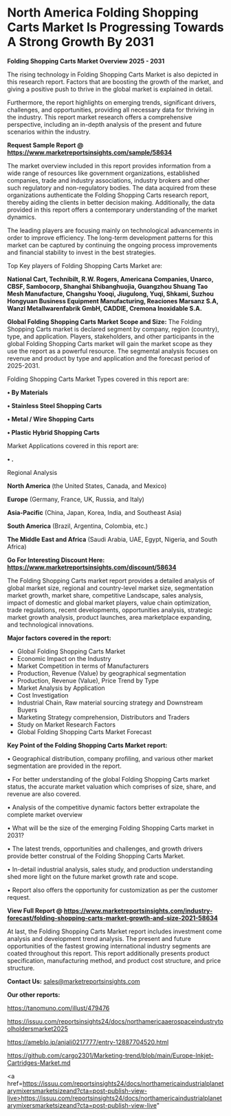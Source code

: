  # North America Folding Shopping Carts Market Is Progressing Towards A Strong Growth By 2031

<Strong> Folding Shopping Carts Market Overview 2025 - 2031</strong>

The rising technology in Folding Shopping Carts Market is also depicted in this research report. Factors that are boosting the growth of the market, and giving a positive push to thrive in the global market is explained in detail.

Furthermore, the report highlights on emerging trends, significant drivers, challenges, and opportunities, providing all necessary data for thriving in the industry. This report market research offers a comprehensive perspective, including an in-depth analysis of the present and future scenarios within the industry.

<strong>Request Sample Report @ <a href=https://www.marketreportsinsights.com/sample/58634>https://www.marketreportsinsights.com/sample/58634</a></strong>

The market overview included in this report provides information from a wide range of resources like government organizations, established companies, trade and industry associations, industry brokers and other such regulatory and non-regulatory bodies. The data acquired from these organizations authenticate the Folding Shopping Carts research report, thereby aiding the clients in better decision making. Additionally, the data provided in this report offers a contemporary understanding of the market dynamics.

The leading players are focusing mainly on technological advancements in order to improve efficiency. The long-term development patterns for this market can be captured by continuing the ongoing process improvements and financial stability to invest in the best strategies.

Top Key players of Folding Shopping Carts Market are:

<strong>National Cart, Technibilt, R.W. Rogers, Americana Companies, Unarco, CBSF, Sambocorp, Shanghai Shibanghuojia, Guangzhou Shuang Tao Mesh Manufacture, Changshu Yooqi, Jiugulong, Yuqi, Shkami, Suzhou Hongyuan Business Equipment Manufacturing, Reaciones Marsanz S.A, Wanzl Metallwarenfabrik GmbH, CADDIE, Cremona Inoxidable S.A.</strong>

<strong><b>Global Folding Shopping Carts Market Scope and Size:</b></strong>
The Folding Shopping Carts market is declared segment by company, region (country), type, and application. Players, stakeholders, and other participants in the global Folding Shopping Carts market will gain the market scope as they use the report as a powerful resource. The segmental analysis focuses on revenue and product by type and application and the forecast period of 2025-2031.

Folding Shopping Carts Market Types covered in this report are:

<strong>• By Materials

• Stainless Steel Shopping Carts

• Metal / Wire Shopping Carts

• Plastic Hybrid Shopping Carts</strong>

Market Applications covered in this report are:

<strong>• .</strong> 

Regional Analysis

<strong>North America</strong> (the United States, Canada, and Mexico)

<strong>Europe</strong> (Germany, France, UK, Russia, and Italy)

<strong>Asia-Pacific</strong> (China, Japan, Korea, India, and Southeast Asia)

<strong>South America</strong> (Brazil, Argentina, Colombia, etc.)

<strong>The Middle East and Africa</strong> (Saudi Arabia, UAE, Egypt, Nigeria, and South Africa)

<strong>Go For Interesting Discount Here: <a href=https://www.marketreportsinsights.com/discount/58634>https://www.marketreportsinsights.com/discount/58634</a></strong>

The Folding Shopping Carts market report provides a detailed analysis of global market size, regional and country-level market size, segmentation market growth, market share, competitive Landscape, sales analysis, impact of domestic and global market players, value chain optimization, trade regulations, recent developments, opportunities analysis, strategic market growth analysis, product launches, area marketplace expanding, and technological innovations.

<strong><b>Major factors covered in the report:</b></strong>
<ul>
  <li>Global Folding Shopping Carts Market </li>
  <li>Economic Impact on the Industry</li>
  <li>Market Competition in terms of Manufacturers</li>
  <li>Production, Revenue (Value) by geographical segmentation</li>
  <li>Production, Revenue (Value), Price Trend by Type</li>
  <li>Market Analysis by Application</li>
  <li>Cost Investigation</li>
  <li>Industrial Chain, Raw material sourcing strategy and Downstream Buyers</li>
  <li>Marketing Strategy comprehension, Distributors and Traders</li>
  <li>Study on Market Research Factors</li>
  <li>Global Folding Shopping Carts Market Forecast</li>
</ul>

<strong><b>Key Point of the Folding Shopping Carts Market report:</b></strong>

• Geographical distribution, company profiling, and various other market segmentation are provided in the report.

• For better understanding of the global Folding Shopping Carts market status, the accurate market valuation which comprises of size, share, and revenue are also covered.

• Analysis of the competitive dynamic factors better extrapolate the complete market overview

• What will be the size of the emerging Folding Shopping Carts market in 2031?

• The latest trends, opportunities and challenges, and growth drivers provide better construal of the Folding Shopping Carts Market.

• In-detail industrial analysis, sales study, and production understanding shed more light on the future market growth rate and scope.

• Report also offers the opportunity for customization as per the customer request.

<strong><b>View Full Report @ <a href=https://www.marketreportsinsights.com/industry-forecast/folding-shopping-carts-market-growth-and-size-2021-58634>https://www.marketreportsinsights.com/industry-forecast/folding-shopping-carts-market-growth-and-size-2021-58634</a></b></strong>


At last, the Folding Shopping Carts Market report includes investment come analysis and development trend analysis. The present and future opportunities of the fastest growing international industry segments are coated throughout this report. This report additionally presents product specification, manufacturing method, and product cost structure, and price structure.

<strong>Contact Us:</strong>
sales@marketreportsinsights.com

<strong>Our other reports:</strong>

<a href=https://tanomuno.com/illust/479476>https://tanomuno.com/illust/479476</a>

<a href=https://issuu.com/reportsinsights24/docs/northamericaaerospaceindustrytoolholdersmarket2025>https://issuu.com/reportsinsights24/docs/northamericaaerospaceindustrytoolholdersmarket2025</a>

<a href=https://ameblo.jp/anjali0217777/entry-12887704520.html>https://ameblo.jp/anjali0217777/entry-12887704520.html</a>

<a href=https://github.com/cargo2301/Marketing-trend/blob/main/Europe-Inkjet-Cartridges-Market.md>https://github.com/cargo2301/Marketing-trend/blob/main/Europe-Inkjet-Cartridges-Market.md</a>

<a href=https://issuu.com/reportsinsights24/docs/northamericaindustrialplanetarymixersmarketsizeand?cta=post-publish-view-live>https://issuu.com/reportsinsights24/docs/northamericaindustrialplanetarymixersmarketsizeand?cta=post-publish-view-live</a>"
